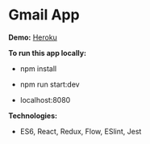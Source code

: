 # Gmail App

**Demo:** [Heroku](https://spdu-simpsons-app.herokuapp.com)

**To run this app locally:**
* npm install

* npm run start:dev

* localhost:8080

**Technologies:**
* ES6, React, Redux, Flow, ESlint, Jest
